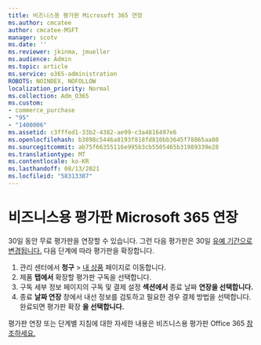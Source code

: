 ```yaml
---
title: 비즈니스용 평가판 Microsoft 365 연장
ms.author: cmcatee
author: cmcatee-MSFT
manager: scotv
ms.date: ''
ms.reviewer: jkinma, jmueller
ms.audience: Admin
ms.topic: article
ms.service: o365-administration
ROBOTS: NOINDEX, NOFOLLOW
localization_priority: Normal
ms.collection: Adm_O365
ms.custom:
- commerce_purchase
- "95"
- "1400006"
ms.assetid: c3fffed1-33b2-4382-ae99-c3a4816497e6
ms.openlocfilehash: b3898c5446a8193f818fd810bb3645f78865aa80
ms.sourcegitcommit: ab75f66355116e995b3cb5505465b31989339e28
ms.translationtype: MT
ms.contentlocale: ko-KR
ms.lasthandoff: 08/13/2021
ms.locfileid: "58313387"
---
```

# <a name="extend-your-trial-for-microsoft-365-for-business"></a>비즈니스용 평가판 Microsoft 365 연장

30일 동안 무료 평가판을 연장할 수 있습니다. 그런 다음 평가판은 30일 [유예 기간으로 변경됩니다.](https://docs.microsoft.com/alchemyinsights/grace-period-for-microsoft-365-free-trial) 다음 단계에 따라 평가판을 확장합니다.
  
1. 관리 센터에서 **청구** \> [내 상품](https://go.microsoft.com/fwlink/p/?linkid=842054) 페이지로 이동합니다.
2. 제품 **탭에서** 확장할 평가판 구독을 선택합니다.
3. 구독 세부 정보 페이지의 구독 및 결제 설정 **섹션에서** 종료 날짜 **연장을 선택합니다.**
4. 종료 **날짜 연장** 창에서 내선 정보를 검토하고 필요한 경우 결제 방법을 선택합니다. 완료되면 평가판 확장 **을 선택합니다.**

평가판 연장 또는 단계별 지침에 대한 자세한 내용은 비즈니스용 평가판 Office 365 [참조하세요.](https://docs.microsoft.com/microsoft-365/commerce/extend-your-trial)
